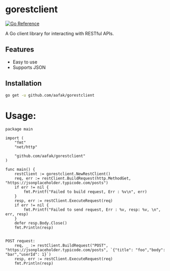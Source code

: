 # gorestclient

[![Go Reference](https://pkg.go.dev/badge/github.com/aafak/gorestclient.svg)](https://pkg.go.dev/github.com/aafak/gorestclient)

A Go client library for interacting with RESTful APIs.

## Features

- Easy to use
- Supports JSON

## Installation

```sh
go get -u github.com/aafak/gorestclient
```

# Usage:

```
package main

import (
	"fmt"
	"net/http"

	"github.com/aafak/gorestclient"
)

func main() {
	restClient := gorestclient.NewRestClient()
	req, err := restClient.BuildRequest(http.MethodGet, "https://jsonplaceholder.typicode.com/posts")
	if err != nil {
		fmt.Printf("Failed to build request, Err : %v\n", err)
	}
	resp, err := restClient.ExecuteRequest(req)
	if err != nil {
		fmt.Printf("Failed to send request, Err : %v, resp: %v, \n", err, resp)
	}
	defer resp.Body.Close()
	fmt.Println(resp)


POST request:
	req, _ := restClient.BuildRequest("POST", "https://jsonplaceholder.typicode.com/posts", `{"title": "foo","body": "bar","userId": 1}`)
	resp, err := restClient.ExecuteRequest(req)
	fmt.Println(resp)
```
